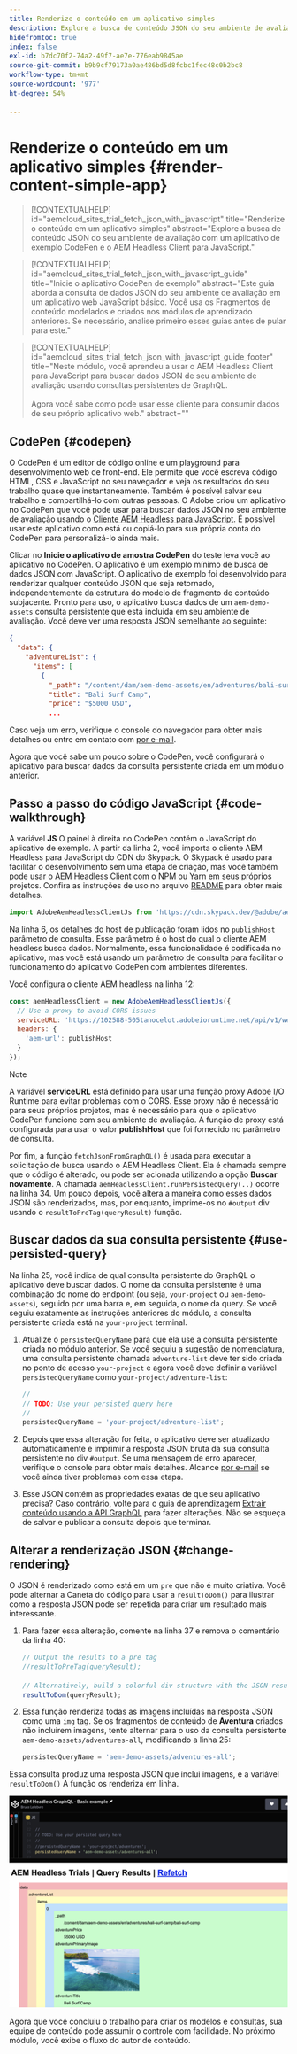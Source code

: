```yaml
---
title: Renderize o conteúdo em um aplicativo simples
description: Explore a busca de conteúdo JSON do seu ambiente de avaliação com um aplicativo de exemplo CodePen e o AEM Headless Client para JavaScript.
hidefromtoc: true
index: false
exl-id: b7dc70f2-74a2-49f7-ae7e-776eab9845ae
source-git-commit: b9b9cf79173a0ae486bd5d8fcbc1fec48c0b2bc8
workflow-type: tm+mt
source-wordcount: '977'
ht-degree: 54%

---
```



# Renderize o conteúdo em um aplicativo simples {#render-content-simple-app}

>[!CONTEXTUALHELP]
>id="aemcloud_sites_trial_fetch_json_with_javascript"
>title="Renderize o conteúdo em um aplicativo simples"
>abstract="Explore a busca de conteúdo JSON do seu ambiente de avaliação com um aplicativo de exemplo CodePen e o AEM Headless Client para JavaScript."

>[!CONTEXTUALHELP]
>id="aemcloud_sites_trial_fetch_json_with_javascript_guide"
>title="Inicie o aplicativo CodePen de exemplo"
>abstract="Este guia aborda a consulta de dados JSON do seu ambiente de avaliação em um aplicativo web JavaScript básico. Você usa os Fragmentos de conteúdo modelados e criados nos módulos de aprendizado anteriores. Se necessário, analise primeiro esses guias antes de pular para este."

>[!CONTEXTUALHELP]
>id="aemcloud_sites_trial_fetch_json_with_javascript_guide_footer"
>title="Neste módulo, você aprendeu a usar o AEM Headless Client para JavaScript para buscar dados JSON de seu ambiente de avaliação usando consultas persistentes de GraphQL.<br><br>Agora você sabe como pode usar esse cliente para consumir dados de seu próprio aplicativo web."
>abstract=""

## CodePen {#codepen}

O CodePen é um editor de código online e um playground para desenvolvimento web de front-end. Ele permite que você escreva código HTML, CSS e JavaScript no seu navegador e veja os resultados do seu trabalho quase que instantaneamente. Também é possível salvar seu trabalho e compartilhá-lo com outras pessoas. O Adobe criou um aplicativo no CodePen que você pode usar para buscar dados JSON no seu ambiente de avaliação usando o [Cliente AEM Headless para JavaScript](https://github.com/adobe/aem-headless-client-js). É possível usar este aplicativo como está ou copiá-lo para sua própria conta do CodePen para personalizá-lo ainda mais.

Clicar no **Inicie o aplicativo de amostra CodePen** do teste leva você ao aplicativo no CodePen. O aplicativo é um exemplo mínimo de busca de dados JSON com JavaScript. O aplicativo de exemplo foi desenvolvido para renderizar qualquer conteúdo JSON que seja retornado, independentemente da estrutura do modelo de fragmento de conteúdo subjacente. Pronto para uso, o aplicativo busca dados de um `aem-demo-assets` consulta persistente que está incluída em seu ambiente de avaliação. Você deve ver uma resposta JSON semelhante ao seguinte:

```json
{
  "data": {
    "adventureList": {
      "items": [
        {
          "_path": "/content/dam/aem-demo-assets/en/adventures/bali-surf-camp/bali-surf-camp",
          "title": "Bali Surf Camp",
          "price": "$5000 USD",
          ...
```

Caso veja um erro, verifique o console do navegador para obter mais detalhes ou entre em contato com [por e-mail](mailto:aem-headless-trials-support@adobe.com?subject=AEM%20Trials%20support%20request).

Agora que você sabe um pouco sobre o CodePen, você configurará o aplicativo para buscar dados da consulta persistente criada em um módulo anterior.

## Passo a passo do código JavaScript {#code-walkthrough}

A variável **JS** O painel à direita no CodePen contém o JavaScript do aplicativo de exemplo. A partir da linha 2, você importa o cliente AEM Headless para JavaScript do CDN do Skypack. O Skypack é usado para facilitar o desenvolvimento sem uma etapa de criação, mas você também pode usar o AEM Headless Client com o NPM ou Yarn em seus próprios projetos. Confira as instruções de uso no arquivo [README](https://github.com/adobe/aem-headless-client-js#aem-headless-client-for-javascript) para obter mais detalhes.

```javascript
import AdobeAemHeadlessClientJs from 'https://cdn.skypack.dev/@adobe/aem-headless-client-js@v3.2.0';
```

Na linha 6, os detalhes do host de publicação foram lidos no `publishHost` parâmetro de consulta. Esse parâmetro é o host do qual o cliente AEM headless busca dados. Normalmente, essa funcionalidade é codificada no aplicativo, mas você está usando um parâmetro de consulta para facilitar o funcionamento do aplicativo CodePen com ambientes diferentes.

Você configura o cliente AEM headless na linha 12:

```javascript
const aemHeadlessClient = new AdobeAemHeadlessClientJs({
  // Use a proxy to avoid CORS issues
  serviceURL: 'https://102588-505tanocelot.adobeioruntime.net/api/v1/web/aem/proxy',
  headers: {
    'aem-url': publishHost
  }
});
```

>[!NOTE]
>
>A variável **serviceURL** está definido para usar uma função proxy Adobe I/O Runtime para evitar problemas com o CORS. Esse proxy não é necessário para seus próprios projetos, mas é necessário para que o aplicativo CodePen funcione com seu ambiente de avaliação. A função de proxy está configurada para usar o valor **publishHost** que foi fornecido no parâmetro de consulta.

Por fim, a função `fetchJsonFromGraphQL()` é usada para executar a solicitação de busca usando o AEM Headless Client. Ela é chamada sempre que o código é alterado, ou pode ser acionada utilizando a opção **Buscar novamente**. A chamada `aemHeadlessClient.runPersistedQuery(..)` ocorre na linha 34. Um pouco depois, você altera a maneira como esses dados JSON são renderizados, mas, por enquanto, imprime-os no `#output` div usando o `resultToPreTag(queryResult)` função.

## Buscar dados da sua consulta persistente {#use-persisted-query}

Na linha 25, você indica de qual consulta persistente do GraphQL o aplicativo deve buscar dados. O nome da consulta persistente é uma combinação do nome do endpoint (ou seja, `your-project` ou `aem-demo-assets`), seguido por uma barra e, em seguida, o nome da query. Se você seguiu exatamente as instruções anteriores do módulo, a consulta persistente criada está na `your-project` terminal.

1. Atualize o `persistedQueryName` para que ela use a consulta persistente criada no módulo anterior. Se você seguiu a sugestão de nomenclatura, uma consulta persistente chamada `adventure-list` deve ter sido criada no ponto de acesso `your-project` e agora você deve definir a variável `persistedQueryName` como `your-project/adventure-list`:

   ```javascript
   //
   // TODO: Use your persisted query here
   //
   persistedQueryName = 'your-project/adventure-list';
   ```

1. Depois que essa alteração for feita, o aplicativo deve ser atualizado automaticamente e imprimir a resposta JSON bruta da sua consulta persistente no div `#output`. Se uma mensagem de erro aparecer, verifique o console para obter mais detalhes. Alcance [por e-mail](mailto:aem-headless-trials-support@adobe.com?subject=AEM%20Trials%20support%20request) se você ainda tiver problemas com essa etapa.

1. Esse JSON contém as propriedades exatas de que seu aplicativo precisa? Caso contrário, volte para o guia de aprendizagem [Extrair conteúdo usando a API GraphQL](https://experience.adobe.com/experiencemanager/learn/extract_content_using_graphql) para fazer alterações. Não se esqueça de salvar e publicar a consulta depois que terminar.

## Alterar a renderização JSON {#change-rendering}

O JSON é renderizado como está em um `pre` que não é muito criativa. Você pode alternar a Caneta do código para usar a `resultToDom()` para ilustrar como a resposta JSON pode ser repetida para criar um resultado mais interessante.

1. Para fazer essa alteração, comente na linha 37 e remova o comentário da linha 40:

   ```javascript
   // Output the results to a pre tag
   //resultToPreTag(queryResult);
   
   // Alternatively, build a colorful div structure with the JSON results and render images inline
   resultToDom(queryResult);
   ```

1. Essa função renderiza todas as imagens incluídas na resposta JSON como uma `img` tag. Se os fragmentos de conteúdo de **Aventura** criados não incluírem imagens, tente alternar para o uso da consulta persistente `aem-demo-assets/adventures-all`, modificando a linha 25:

   ```javascript
   persistedQueryName = 'aem-demo-assets/adventures-all';
   ```

Essa consulta produz uma resposta JSON que inclui imagens, e a variável `resultToDom()` A função os renderiza em linha.

![Resultado da consulta adventures-all e da função de renderização resultToDom](assets/do-not-localize/adventures-all-query-result.png)

Agora que você concluiu o trabalho para criar os modelos e consultas, sua equipe de conteúdo pode assumir o controle com facilidade. No próximo módulo, você exibe o fluxo do autor de conteúdo.
